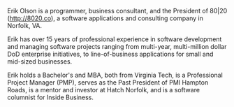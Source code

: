Erik Olson is a programmer, business consultant, and the President of 80|20 (http://8020.co), a software applications and consulting company in Norfolk, VA. 

Erik has over 15 years of professional experience in software development and managing software projects ranging from multi-year, multi-million dollar DoD enterprise initiatives, to line-of-business applications for small and mid-sized businesses.

Erik holds a Bachelor's and MBA, both from Virginia Tech, is a Professional Project Manager (PMP), serves as the Past President of PMI Hampton Roads, is a mentor and investor at Hatch Norfolk, and is a software columnist for Inside Business.